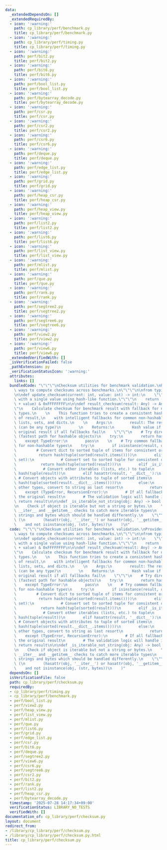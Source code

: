 ```yaml
---
data:
  _extendedDependsOn: []
  _extendedRequiredBy:
  - icon: ':warning:'
    path: cp_library/perf/benchmark.py
    title: cp_library/perf/benchmark.py
  - icon: ':warning:'
    path: cp_library/perf/timing.py
    title: cp_library/perf/timing.py
  - icon: ':warning:'
    path: perf/bit2.py
    title: perf/bit2.py
  - icon: ':warning:'
    path: perf/bit6.py
    title: perf/bit6.py
  - icon: ':warning:'
    path: perf/bool_list.py
    title: perf/bool_list.py
  - icon: ':warning:'
    path: perf/bytearray_decode.py
    title: perf/bytearray_decode.py
  - icon: ':warning:'
    path: perf/csr.py
    title: perf/csr.py
  - icon: ':warning:'
    path: perf/csr2.py
    title: perf/csr2.py
  - icon: ':warning:'
    path: perf/csr6.py
    title: perf/csr6.py
  - icon: ':warning:'
    path: perf/deque.py
    title: perf/deque.py
  - icon: ':warning:'
    path: perf/edge_list.py
    title: perf/edge_list.py
  - icon: ':warning:'
    path: perf/grid.py
    title: perf/grid.py
  - icon: ':warning:'
    path: perf/heap_csr.py
    title: perf/heap_csr.py
  - icon: ':warning:'
    path: perf/heap_view.py
    title: perf/heap_view.py
  - icon: ':warning:'
    path: perf/list2.py
    title: perf/list2.py
  - icon: ':warning:'
    path: perf/list6.py
    title: perf/list6.py
  - icon: ':warning:'
    path: perf/list_view.py
    title: perf/list_view.py
  - icon: ':warning:'
    path: perf/mlist.py
    title: perf/mlist.py
  - icon: ':warning:'
    path: perf/que.py
    title: perf/que.py
  - icon: ':warning:'
    path: perf/rank.py
    title: perf/rank.py
  - icon: ':warning:'
    path: perf/segtree2.py
    title: perf/segtree2.py
  - icon: ':warning:'
    path: perf/segtree6.py
    title: perf/segtree6.py
  - icon: ':warning:'
    path: perf/view2.py
    title: perf/view2.py
  - icon: ':warning:'
    path: perf/view6.py
    title: perf/view6.py
  _extendedVerifiedWith: []
  _isVerificationFailed: false
  _pathExtension: py
  _verificationStatusIcon: ':warning:'
  attributes:
    links: []
  bundledCode: "\"\"\"\nChecksum utilities for benchmark validation.\nProvides consistent\
    \ ways to compute checksums across benchmarks.\n\"\"\"\n\nfrom typing import Any\n\
    \n\ndef update_checksum(current: int, value: int) -> int:\n    \"\"\"Update checksum\
    \ with a single value using hash-like function.\"\"\"\n    return (current * 31\
    \ + value) & 0xFFFFFFFF\n\n\ndef result_checksum(result: Any) -> Any:\n    \"\"\
    \"\n    Calculate checksum for benchmark result with fallback for non-hashable\
    \ types.\n    \n    This function tries to create a consistent hash for any type\
    \ of result,\n    with intelligent fallbacks for common non-hashable types like\
    \ lists, sets, and dicts.\n    \n    Args:\n        result: The result to checksum\
    \ (can be any type)\n        \n    Returns:\n        Hash value if successful,\
    \ original result if all fallbacks fail\n    \"\"\"\n    # Try direct hash first\
    \ (fastest path for hashable objects)\n    try:\n        return hash(result)\n\
    \    except TypeError:\n        pass\n    \n    # Try common fallback conversions\
    \ for non-hashable types\n    try:\n        if isinstance(result, dict):\n   \
    \         # Convert dict to sorted tuple of items for consistent ordering\n  \
    \          return hash(tuple(sorted(result.items())))\n        elif isinstance(result,\
    \ set):\n            # Convert set to sorted tuple for consistent ordering\n \
    \           return hash(tuple(sorted(result)))\n        elif _is_iterable_not_string(result):\n\
    \            # Convert other iterables (lists, etc.) to tuple\n            return\
    \ hash(tuple(result))\n        elif hasattr(result, '__dict__'):\n           \
    \ # Convert objects with attributes to tuple of sorted items\n            return\
    \ hash(tuple(sorted(result.__dict__.items())))\n        else:\n            # For\
    \ other types, convert to string as last resort\n            return hash(str(result))\n\
    \    except (TypeError, RecursionError):\n        # If all fallbacks fail, return\
    \ the original result\n        # The validation logic will handle it\n       \
    \ return result\n\n\ndef _is_iterable_not_string(obj: Any) -> bool:\n    \"\"\"\
    \n    Check if object is iterable but not a string or bytes.\n    \n    Uses both\
    \ __iter__ and __getitem__ checks to catch more iterable types\n    while excluding\
    \ strings and bytes which should be handled differently.\n    \"\"\"\n    return\
    \ (\n        (hasattr(obj, '__iter__') or hasattr(obj, '__getitem__')) \n    \
    \    and not isinstance(obj, (str, bytes))\n    )\n"
  code: "\"\"\"\nChecksum utilities for benchmark validation.\nProvides consistent\
    \ ways to compute checksums across benchmarks.\n\"\"\"\n\nfrom typing import Any\n\
    \n\ndef update_checksum(current: int, value: int) -> int:\n    \"\"\"Update checksum\
    \ with a single value using hash-like function.\"\"\"\n    return (current * 31\
    \ + value) & 0xFFFFFFFF\n\n\ndef result_checksum(result: Any) -> Any:\n    \"\"\
    \"\n    Calculate checksum for benchmark result with fallback for non-hashable\
    \ types.\n    \n    This function tries to create a consistent hash for any type\
    \ of result,\n    with intelligent fallbacks for common non-hashable types like\
    \ lists, sets, and dicts.\n    \n    Args:\n        result: The result to checksum\
    \ (can be any type)\n        \n    Returns:\n        Hash value if successful,\
    \ original result if all fallbacks fail\n    \"\"\"\n    # Try direct hash first\
    \ (fastest path for hashable objects)\n    try:\n        return hash(result)\n\
    \    except TypeError:\n        pass\n    \n    # Try common fallback conversions\
    \ for non-hashable types\n    try:\n        if isinstance(result, dict):\n   \
    \         # Convert dict to sorted tuple of items for consistent ordering\n  \
    \          return hash(tuple(sorted(result.items())))\n        elif isinstance(result,\
    \ set):\n            # Convert set to sorted tuple for consistent ordering\n \
    \           return hash(tuple(sorted(result)))\n        elif _is_iterable_not_string(result):\n\
    \            # Convert other iterables (lists, etc.) to tuple\n            return\
    \ hash(tuple(result))\n        elif hasattr(result, '__dict__'):\n           \
    \ # Convert objects with attributes to tuple of sorted items\n            return\
    \ hash(tuple(sorted(result.__dict__.items())))\n        else:\n            # For\
    \ other types, convert to string as last resort\n            return hash(str(result))\n\
    \    except (TypeError, RecursionError):\n        # If all fallbacks fail, return\
    \ the original result\n        # The validation logic will handle it\n       \
    \ return result\n\n\ndef _is_iterable_not_string(obj: Any) -> bool:\n    \"\"\"\
    \n    Check if object is iterable but not a string or bytes.\n    \n    Uses both\
    \ __iter__ and __getitem__ checks to catch more iterable types\n    while excluding\
    \ strings and bytes which should be handled differently.\n    \"\"\"\n    return\
    \ (\n        (hasattr(obj, '__iter__') or hasattr(obj, '__getitem__')) \n    \
    \    and not isinstance(obj, (str, bytes))\n    )"
  dependsOn: []
  isVerificationFile: false
  path: cp_library/perf/checksum.py
  requiredBy:
  - cp_library/perf/timing.py
  - cp_library/perf/benchmark.py
  - perf/bool_list.py
  - perf/view2.py
  - perf/heap_view.py
  - perf/list_view.py
  - perf/mlist.py
  - perf/que.py
  - perf/list6.py
  - perf/grid.py
  - perf/edge_list.py
  - perf/csr.py
  - perf/bit6.py
  - perf/deque.py
  - perf/segtree2.py
  - perf/view6.py
  - perf/csr6.py
  - perf/segtree6.py
  - perf/csr2.py
  - perf/bit2.py
  - perf/rank.py
  - perf/list2.py
  - perf/heap_csr.py
  - perf/bytearray_decode.py
  timestamp: '2025-07-28 14:17:34+09:00'
  verificationStatus: LIBRARY_NO_TESTS
  verifiedWith: []
documentation_of: cp_library/perf/checksum.py
layout: document
redirect_from:
- /library/cp_library/perf/checksum.py
- /library/cp_library/perf/checksum.py.html
title: cp_library/perf/checksum.py
---
```


